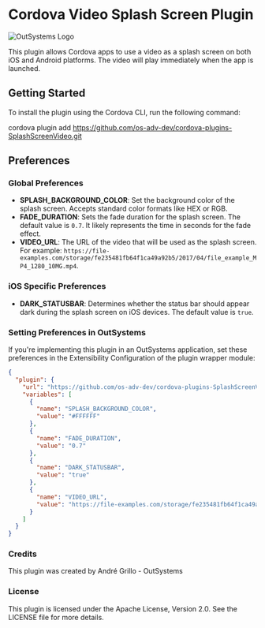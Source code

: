 # Cordova Video Splash Screen Plugin

![OutSystems Logo](https://www.outsystems.com/apple-touch-icon.png)

This plugin allows Cordova apps to use a video as a splash screen on both iOS and Android platforms. The video will play immediately when the app is launched.

## Getting Started

To install the plugin using the Cordova CLI, run the following command:

cordova plugin add https://github.com/os-adv-dev/cordova-plugins-SplashScreenVideo.git

## Preferences

### Global Preferences

- **SPLASH_BACKGROUND_COLOR**: Set the background color of the splash screen. Accepts standard color formats like HEX or RGB.
- **FADE_DURATION**: Sets the fade duration for the splash screen. The default value is `0.7`. It likely represents the time in seconds for the fade effect.
- **VIDEO_URL**: The URL of the video that will be used as the splash screen. For example: `https://file-examples.com/storage/fe235481fb64f1ca49a92b5/2017/04/file_example_MP4_1280_10MG.mp4`.

### iOS Specific Preferences

- **DARK_STATUSBAR**: Determines whether the status bar should appear dark during the splash screen on iOS devices. The default value is `true`.

### Setting Preferences in OutSystems

If you're implementing this plugin in an OutSystems application, set these preferences in the Extensibility Configuration of the plugin wrapper module:

```json
{
  "plugin": {
    "url": "https://github.com/os-adv-dev/cordova-plugins-SplashScreenVideo.git",
    "variables": [
      {
        "name": "SPLASH_BACKGROUND_COLOR",
        "value": "#FFFFFF"
      },
      {
        "name": "FADE_DURATION",
        "value": "0.7"
      },
      {
        "name": "DARK_STATUSBAR",
        "value": "true"
      },
      {
        "name": "VIDEO_URL",
        "value": "https://file-examples.com/storage/fe235481fb64f1ca49a92b5/2017/04/file_example_MP4_1280_10MG.mp4"
      }
    ]
  }
}
```
### Credits
This plugin was created by André Grillo - OutSystems

### License
This plugin is licensed under the Apache License, Version 2.0. See the LICENSE file for more details.
